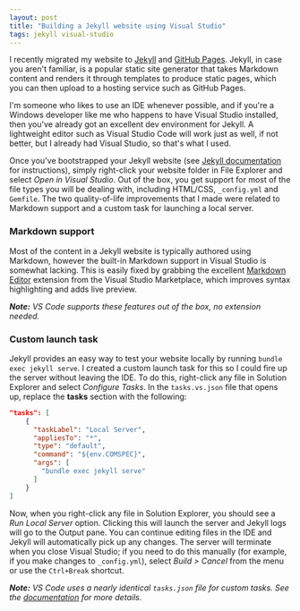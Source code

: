 ```yaml
---
layout: post
title: "Building a Jekyll website using Visual Studio"
tags: jekyll visual-studio
---
```


I recently migrated my website to [Jekyll](https://jekyllrb.com/) and [GitHub Pages](https://pages.github.com/). Jekyll, in case you aren't familiar, is a popular static site generator that takes Markdown content and renders it through templates to produce static pages, which you can then upload to a hosting service such as GitHub Pages.

I'm someone who likes to use an IDE whenever possible, and if you're a Windows developer like me who happens to have Visual Studio installed, then you've already got an excellent dev environment for Jekyll. A lightweight editor such as Visual Studio Code will work just as well, if not better, but I already had Visual Studio, so that's what I used.

 Once you've bootstrapped your Jekyll website (see [Jekyll documentation](https://jekyllrb.com/docs/) for instructions), simply right-click your website folder in File Explorer and select *Open in Visual Studio*. Out of the box, you get support for most of the file types you will be dealing with, including HTML/CSS, `_config.yml` and `Gemfile`. The two quality-of-life improvements that I made were related to Markdown support and a custom task for launching a local server.

### Markdown support
Most of the content in a Jekyll website is typically authored using Markdown, however the built-in Markdown support in Visual Studio is somewhat lacking. This is easily fixed by grabbing the excellent [Markdown Editor](https://marketplace.visualstudio.com/items?itemName=MadsKristensen.MarkdownEditor) extension from the Visual Studio Marketplace, which improves syntax highlighting and adds live preview.

***Note:** VS Code supports these features out of the box, no extension needed.*

### Custom launch task
Jekyll provides an easy way to test your website locally by running `bundle exec jekyll serve`. I created a custom launch task for this so I could fire up the server without leaving the IDE. To do this, right-click any file in Solution Explorer and select *Configure Tasks*. In the `tasks.vs.json` file that opens up, replace the **tasks** section with the following:

```json
"tasks": [
    {
      "taskLabel": "Local Server",
      "appliesTo": "*",
      "type": "default",
      "command": "${env.COMSPEC}",
      "args": [
        "bundle exec jekyll serve"
      ]
    }
]
```

Now, when you right-click any file in Solution Explorer, you should see a *Run Local Server* option. Clicking this will launch the server and Jekyll logs will go to the Output pane. You can continue editing files in the IDE and Jekyll will automatically pick up any changes. The server will terminate when you close Visual Studio; if you need to do this manually (for example, if you make changes to `_config.yml`), select *Build > Cancel* from the menu or use the `Ctrl+Break` shortcut.

***Note:** VS Code uses a nearly identical `tasks.json` file for custom tasks. See the [documentation](https://code.visualstudio.com/docs/editor/tasks#_custom-tasks) for more details.*
